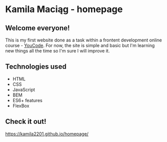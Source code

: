 # Kamila Maciąg - homepage
## Welcome everyone!
This is my first website done as a task within a frontent development online course - [YouCode](https://youcode.pl/). For now, the site is simple and basic but I'm learning new things all the time so I'm sure I will improve it.
## Technologies used
- HTML
- CSS
- JavaScript
- BEM
- ES6+ features
- FlexBox
## Check it out!
https://kamila2201.github.io/homepage/